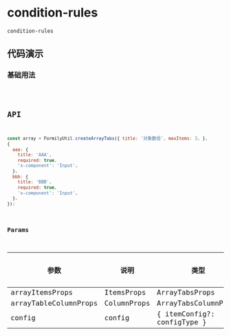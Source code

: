 # condition-rules

`condition-rules`

## 代码演示

### 基础用法
<code src="./condition-rules-use.tsx" />


## API
```jsx | pure
const array = FormilyUtil.createArrayTabs({ title: '对象数组', maxItems: 3, },
{
  aaa: {
    title: 'AAA',
    required: true,
    'x-component': 'Input',
  },
  bbb: {
    title: 'BBB',
    required: true,
    'x-component': 'Input',
  },
});
```


### Params
| 参数                  | 说明        | 类型                        | 默认值 |
| --------------------- | ----------- | --------------------------- | ------ |
| arrayItemsProps       | ItemsProps  | ArrayTabsProps              | -      |
| arrayTableColumnProps | ColumnProps | ArrayTabsColumnProps        | -      |
| config                | config      | { itemConfig?: configType } | -      |
